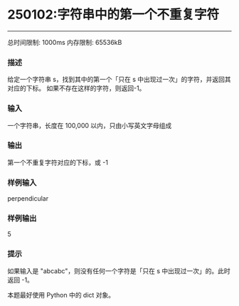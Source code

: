 # 250102:字符串中的第一个不重复字符
------

总时间限制: 1000ms 内存限制: 65536kB

### 描述

给定一个字符串 s，找到其中的第一个「只在 s 中出现过一次」的字符，并返回其对应的下标。 如果不存在这样的字符，则返回-1。

### 输入

一个字符串，长度在 100,000 以内，只由小写英文字母组成

### 输出

第一个不重复字符对应的下标，或 -1
<br>

### 样例输入

perpendicular

### 样例输出

5

### 提示

如果输入是 "abcabc"，则没有任何一个字符是「只在 s 中出现过一次」的。此时返回 -1。

本题最好使用 Python 中的 dict 对象。
